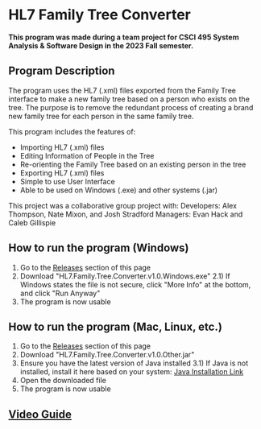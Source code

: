 # HL7 Family Tree Converter

**This program was made during a team project for CSCI 495 System Analysis & Software Design in the 2023 Fall semester.**

## Program Description

The program uses the HL7 (.xml) files exported from the Family Tree interface to make a new family tree based on a person who exists on the tree.
The purpose is to remove the redundant process of creating a brand new family tree for each person in the same family tree.

This program includes the features of:
- Importing HL7 (.xml) files
- Editing Information of People in the Tree
- Re-orienting the Family Tree based on an existing person in the tree
- Exporting HL7 (.xml) files
- Simple to use User Interface
- Able to be used on Windows (.exe) and other systems (.jar)

This project was a collaborative group project with:
Developers: Alex Thompson, Nate Mixon, and Josh Stradford
Managers: Evan Hack and Caleb Gillispie

## How to run the program (Windows)
1) Go to the [Releases](https://github.com/AlexThomp1/HL7FamilyTreeConverter/releases) section of this page
2) Download "HL7.Family.Tree.Converter.v1.0.Windows.exe" 
2.1) If Windows states the file is not secure, click "More Info" at the bottom, and click "Run Anyway"
3) The program is now usable

## How to run the program (Mac, Linux, etc.)
1) Go to the [Releases](https://github.com/AlexThomp1/HL7FamilyTreeConverter/releases) section of this page
2) Download "HL7.Family.Tree.Converter.v1.0.Other.jar" 
3) Ensure you have the latest version of Java installed
3.1) If Java is not installed, install it here based on your system: [Java Installation Link](https://www.java.com/en/download/manual.jsp)
4) Open the downloaded file
5) The program is now usable

## [Video Guide](https://www.youtube.com/watch?v=darrJ0l5nAI)
